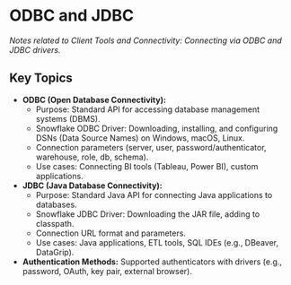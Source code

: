 # ODBC and JDBC

*Notes related to Client Tools and Connectivity: Connecting via ODBC and JDBC drivers.*

## Key Topics
*   **ODBC (Open Database Connectivity):**
    *   Purpose: Standard API for accessing database management systems (DBMS).
    *   Snowflake ODBC Driver: Downloading, installing, and configuring DSNs (Data Source Names) on Windows, macOS, Linux.
    *   Connection parameters (server, user, password/authenticator, warehouse, role, db, schema).
    *   Use cases: Connecting BI tools (Tableau, Power BI), custom applications.
*   **JDBC (Java Database Connectivity):**
    *   Purpose: Standard Java API for connecting Java applications to databases.
    *   Snowflake JDBC Driver: Downloading the JAR file, adding to classpath.
    *   Connection URL format and parameters.
    *   Use cases: Java applications, ETL tools, SQL IDEs (e.g., DBeaver, DataGrip).
*   **Authentication Methods:** Supported authenticators with drivers (e.g., password, OAuth, key pair, external browser).